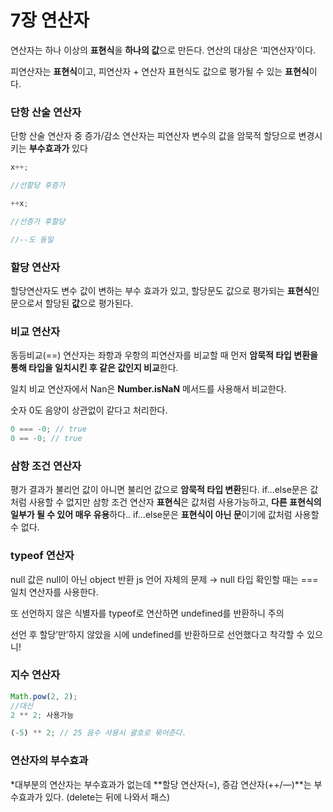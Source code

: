 # 7장 연산자

연산자는 하나 이상의 **표현식**을 **하나의 값**으로 만든다. 연산의 대상은 ‘피연산자’이다.

피연산자는 **표현식**이고, 피연산자 + 연산자 표현식도 값으로 평가될 수 있는 **표현식**이다.

### 단항 산술 연산자

단항 산술 연산자 중 증가/감소 연산자는 피연산자 변수의 값을 암묵적 할당으로 변경시키는 **부수효과가** 있다

```jsx
x++;

//선할당 후증가

++x;

//선증가 후할당

//--도 동일
```

### 할당 연산자

할당연산자도 변수 값이 변하는 부수 효과가 있고, 할당문도 값으로 평가되는 **표현식**인 문으로서 할당된 **값**으로 평가된다.

### 비교 연산자

동등비교(==) 연산자는 좌항과 우항의 피연산자를 비교할 때 먼저 **암묵적 타입 변환을 통해 타입을 일치시킨 후 같은 값인지 비교**한다.

일치 비교 연산자에서 Nan은 **Number.isNaN** 메서드를 사용해서 비교한다.

숫자 0도 음양이 상관없이 같다고 처리한다.

```jsx
0 === -0; // true
0 == -0; // true
```

### 삼항 조건 연산자

평가 결과가 불리언 값이 아니면 불리언 값으로 ******************************암묵적 타입 변환******************************된다. if…else문은 값처럼 사용할 수 없지만 삼항 조건 연산자 **표현식**은 값처럼 사용가능하고, **다른 표현식의 일부가 될 수 있어 매우 유용**하다.. if…else문은 **표현식이 아닌 문**이기에 값처럼 사용할 수 없다.

### typeof 연산자

null 값은 null이 아닌 object 반환 js 언어 자체의 문제 → null 타입 확인할 때는 === 일치 연산자를 사용한다.

또 선언하지 않은 식별자를 typeof로 연산하면 undefined를 반환하니 주의

선언 후 할당’만’하지 않았을 시에 undefined를 반환하므로 선언했다고 착각할 수 있으니!

### 지수 연산자

```jsx
Math.pow(2, 2);
//대신
2 ** 2; 사용가능

(-5) ** 2; // 25 음수 사용시 괄호로 묶어준다.
```

### 연산자의 부수효과

*대부분의 연산자는 부수효과가 없는데 **할당 연산자(=), 증감 연산자(++/—)**는 부수효과가 있다. (delete는 뒤에 나와서 패스)